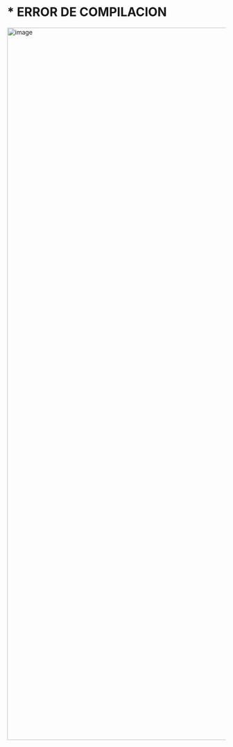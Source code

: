 

# * ERROR DE COMPILACION 

<img width="1642" alt="image" src="https://github.com/jcontrerasd/Vulnerabilidades-Smart-Contract/assets/27821228/f1567145-38a8-4147-85f8-2b47a5c4d939">

